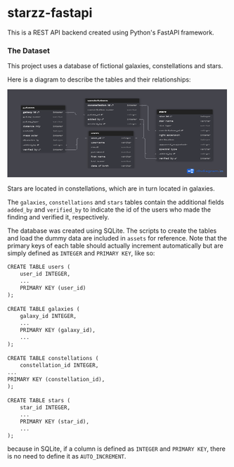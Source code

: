 # starzz-fastapi

This is a REST API backend created using Python's FastAPI framework.

### The Dataset

This project uses a database of fictional galaxies, constellations and stars.  

Here is a diagram to describe the tables and their relationships:

<img src="assets/schema.png" width="500" height="200"/>

Stars are located in constellations, which are in turn located in galaxies.

The `galaxies`, `constellations` and `stars` tables contain the additional
fields `added_by` and `verified_by` to indicate the id of the users who made
the finding and verified it, respectively.

The database was created using SQLite.  The scripts to create the tables and
load the dummy data are included in `assets` for reference.  Note that the primary
keys of each table should actually increment automatically but are simply defined
as `INTEGER` and `PRIMARY KEY`, like so:

    CREATE TABLE users (
        user_id INTEGER,
        ...
        PRIMARY KEY (user_id)
    );
    
    CREATE TABLE galaxies (
        galaxy_id INTEGER,
        ...
        PRIMARY KEY (galaxy_id),
        ...
    );
    
    CREATE TABLE constellations (
        constellation_id INTEGER,
    ...
    PRIMARY KEY (constellation_id),
    );
    
    CREATE TABLE stars (
        star_id INTEGER,
        ...
        PRIMARY KEY (star_id),
        ...
    );

because in SQLite, if a column is defined as `INTEGER` 
and `PRIMARY KEY`, there is no need to 
define it as `AUTO_INCREMENT`.

